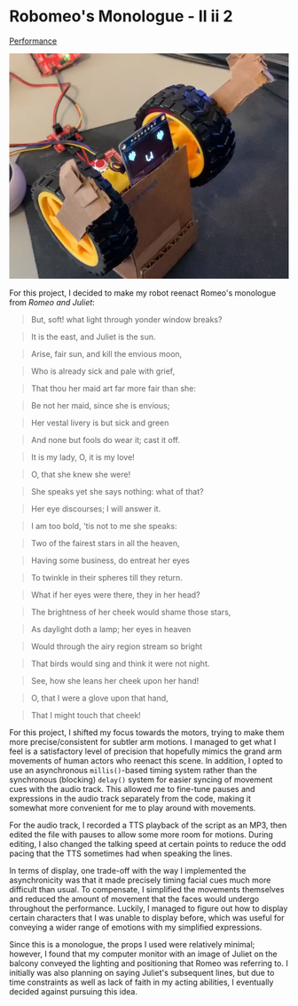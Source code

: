 # Robomeo's Monologue - II ii 2

[Performance](https://streamable.com/wcga1y)

![face](face.png)

For this project, I decided to make my robot reenact Romeo's monologue from *Romeo and Juliet*:

> But, soft! what light through yonder window breaks?

> It is the east, and Juliet is the sun.

> Arise, fair sun, and kill the envious moon,

> Who is already sick and pale with grief,

> That thou her maid art far more fair than she:

> Be not her maid, since she is envious;

> Her vestal livery is but sick and green

> And none but fools do wear it; cast it off.

> It is my lady, O, it is my love!

> O, that she knew she were!

> She speaks yet she says nothing: what of that?

> Her eye discourses; I will answer it.

> I am too bold, 'tis not to me she speaks:

> Two of the fairest stars in all the heaven,

> Having some business, do entreat her eyes

> To twinkle in their spheres till they return.

> What if her eyes were there, they in her head?

> The brightness of her cheek would shame those stars,

> As daylight doth a lamp; her eyes in heaven

> Would through the airy region stream so bright

> That birds would sing and think it were not night.

> See, how she leans her cheek upon her hand!

> O, that I were a glove upon that hand,

> That I might touch that cheek!

For this project, I shifted my focus towards the motors, trying to make them more precise/consistent for subtler arm motions. I managed to get what I feel is a satisfactory level of precision that hopefully mimics the grand arm movements of human actors who reenact this scene. In addition, I opted to use an asynchronous `millis()`-based timing system rather than the synchronous (blocking) `delay()` system for easier syncing of movement cues with the audio track. This allowed me to fine-tune pauses and expressions in the audio track separately from the code, making it somewhat more convenient for me to play around with movements.

For the audio track, I recorded a TTS playback of the script as an MP3, then edited the file with pauses to allow some more room for motions. During editing, I also changed the talking speed at certain points to reduce the odd pacing that the TTS sometimes had when speaking the lines.

In terms of display, one trade-off with the way I implemented the asynchronicity was that it made precisely timing facial cues much more difficult than usual. To compensate, I simplified the movements themselves and reduced the amount of movement that the faces would undergo throughout the performance. Luckily, I managed to figure out how to display certain characters that I was unable to display before, which was useful for conveying a wider range of emotions with my simplified expressions. 

Since this is a monologue, the props I used were relatively minimal; however, I found that my computer monitor with an image of Juliet on the balcony conveyed the lighting and positioning that Romeo was referring to. I initially was also planning on saying Juliet's subsequent lines, but due to time constraints as well as lack of faith in my acting abilities, I eventually decided against pursuing this idea.
